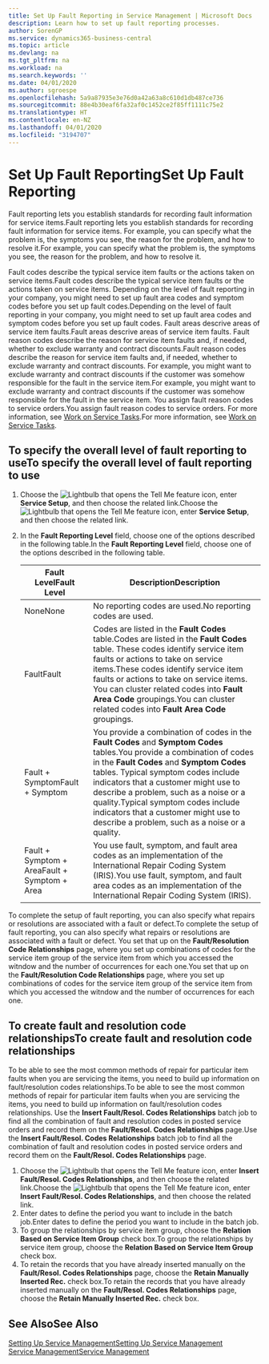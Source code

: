 ```yaml
---
title: Set Up Fault Reporting in Service Management | Microsoft Docs
description: Learn how to set up fault reporting processes.
author: SorenGP
ms.service: dynamics365-business-central
ms.topic: article
ms.devlang: na
ms.tgt_pltfrm: na
ms.workload: na
ms.search.keywords: ''
ms.date: 04/01/2020
ms.author: sgroespe
ms.openlocfilehash: 5a9a87935e3e76d0a42a63a8c610d1db487ce736
ms.sourcegitcommit: 88e4b30eaf6fa32af0c1452ce2f85ff1111c75e2
ms.translationtype: HT
ms.contentlocale: en-NZ
ms.lasthandoff: 04/01/2020
ms.locfileid: "3194707"
---
```

# <a name="set-up-fault-reporting"></a><span data-ttu-id="80119-103">Set Up Fault Reporting</span><span class="sxs-lookup"><span data-stu-id="80119-103">Set Up Fault Reporting</span></span>
<span data-ttu-id="80119-104">Fault reporting lets you establish standards for recording fault information for service items.</span><span class="sxs-lookup"><span data-stu-id="80119-104">Fault reporting lets you establish standards for recording fault information for service items.</span></span> <span data-ttu-id="80119-105">For example, you can specify what the problem is, the symptoms you see, the reason for the problem, and how to resolve it.</span><span class="sxs-lookup"><span data-stu-id="80119-105">For example, you can specify what the problem is, the symptoms you see, the reason for the problem, and how to resolve it.</span></span>  

<span data-ttu-id="80119-106">Fault codes describe the typical service item faults or the actions taken on service items.</span><span class="sxs-lookup"><span data-stu-id="80119-106">Fault codes describe the typical service item faults or the actions taken on service items.</span></span> <span data-ttu-id="80119-107">Depending on the level of fault reporting in your company, you might need to set up fault area codes and symptom codes before you set up fault codes.</span><span class="sxs-lookup"><span data-stu-id="80119-107">Depending on the level of fault reporting in your company, you might need to set up fault area codes and symptom codes before you set up fault codes.</span></span> <span data-ttu-id="80119-108">Fault areas descrive areas of service item faults.</span><span class="sxs-lookup"><span data-stu-id="80119-108">Fault areas descrive areas of service item faults.</span></span> <span data-ttu-id="80119-109">Fault reason codes describe the reason for service item faults and, if needed, whether to exclude warranty and contract discounts.</span><span class="sxs-lookup"><span data-stu-id="80119-109">Fault reason codes describe the reason for service item faults and, if needed, whether to exclude warranty and contract discounts.</span></span> <span data-ttu-id="80119-110">For example, you might want to exclude warranty and contract discounts if the customer was somehow responsible for the fault in the service item.</span><span class="sxs-lookup"><span data-stu-id="80119-110">For example, you might want to exclude warranty and contract discounts if the customer was somehow responsible for the fault in the service item.</span></span> <span data-ttu-id="80119-111">You assign fault reason codes to service orders.</span><span class="sxs-lookup"><span data-stu-id="80119-111">You assign fault reason codes to service orders.</span></span> <span data-ttu-id="80119-112">For more information, see [Work on Service Tasks](service-how-to-work-on-service-tasks.md).</span><span class="sxs-lookup"><span data-stu-id="80119-112">For more information, see [Work on Service Tasks](service-how-to-work-on-service-tasks.md).</span></span>  

## <a name="to-specify-the-overall-level-of-fault-reporting-to-use"></a><span data-ttu-id="80119-113">To specify the overall level of fault reporting to use</span><span class="sxs-lookup"><span data-stu-id="80119-113">To specify the overall level of fault reporting to use</span></span>
1. <span data-ttu-id="80119-114">Choose the ![Lightbulb that opens the Tell Me feature](media/ui-search/search_small.png "Tell me what you want to do") icon, enter **Service Setup**, and then choose the related link.</span><span class="sxs-lookup"><span data-stu-id="80119-114">Choose the ![Lightbulb that opens the Tell Me feature](media/ui-search/search_small.png "Tell me what you want to do") icon, enter **Service Setup**, and then choose the related link.</span></span>
2. <span data-ttu-id="80119-115">In the **Fault Reporting Level** field, choose one of the options described in the following table.</span><span class="sxs-lookup"><span data-stu-id="80119-115">In the **Fault Reporting Level** field, choose one of the options described in the following table.</span></span>  

    |<span data-ttu-id="80119-116">**Fault Level**</span><span class="sxs-lookup"><span data-stu-id="80119-116">**Fault Level**</span></span>|<span data-ttu-id="80119-117">**Description**</span><span class="sxs-lookup"><span data-stu-id="80119-117">**Description**</span></span>|  
    |------------|-------------|  
    |<span data-ttu-id="80119-118">None</span><span class="sxs-lookup"><span data-stu-id="80119-118">None</span></span> | <span data-ttu-id="80119-119">No reporting codes are used.</span><span class="sxs-lookup"><span data-stu-id="80119-119">No reporting codes are used.</span></span>|  
    |<span data-ttu-id="80119-120">Fault</span><span class="sxs-lookup"><span data-stu-id="80119-120">Fault</span></span> | <span data-ttu-id="80119-121">Codes are listed in the **Fault Codes** table.</span><span class="sxs-lookup"><span data-stu-id="80119-121">Codes are listed in the **Fault Codes** table.</span></span> <span data-ttu-id="80119-122">These codes identify service item faults or actions to take on service items.</span><span class="sxs-lookup"><span data-stu-id="80119-122">These codes identify service item faults or actions to take on service items.</span></span> <span data-ttu-id="80119-123">You can cluster related codes into **Fault Area Code** groupings.</span><span class="sxs-lookup"><span data-stu-id="80119-123">You can cluster related codes into **Fault Area Code** groupings.</span></span>|  
    |<span data-ttu-id="80119-124">Fault + Symptom</span><span class="sxs-lookup"><span data-stu-id="80119-124">Fault + Symptom</span></span> | <span data-ttu-id="80119-125">You provide a combination of codes in the **Fault Codes** and **Symptom Codes** tables.</span><span class="sxs-lookup"><span data-stu-id="80119-125">You provide a combination of codes in the **Fault Codes** and **Symptom Codes** tables.</span></span> <span data-ttu-id="80119-126">Typical symptom codes include indicators that a customer might use to describe a problem, such as a noise or a quality.</span><span class="sxs-lookup"><span data-stu-id="80119-126">Typical symptom codes include indicators that a customer might use to describe a problem, such as a noise or a quality.</span></span>|  
    |<span data-ttu-id="80119-127">Fault + Symptom + Area</span><span class="sxs-lookup"><span data-stu-id="80119-127">Fault + Symptom + Area</span></span> | <span data-ttu-id="80119-128">You use fault, symptom, and fault area codes as an implementation of the International Repair Coding System (IRIS).</span><span class="sxs-lookup"><span data-stu-id="80119-128">You use fault, symptom, and fault area codes as an implementation of the International Repair Coding System (IRIS).</span></span>|  

<span data-ttu-id="80119-129">To complete the setup of fault reporting, you can also specify what repairs or resolutions are associated with a fault or defect.</span><span class="sxs-lookup"><span data-stu-id="80119-129">To complete the setup of fault reporting, you can also specify what repairs or resolutions are associated with a fault or defect.</span></span> <span data-ttu-id="80119-130">You set that up on the **Fault/Resolution Code Relationships** page, where you set up combinations of codes for the service item group of the service item from which you accessed the witndow and the number of occurrences for each one.</span><span class="sxs-lookup"><span data-stu-id="80119-130">You set that up on the **Fault/Resolution Code Relationships** page, where you set up combinations of codes for the service item group of the service item from which you accessed the witndow and the number of occurrences for each one.</span></span>

## <a name="to-create-fault-and-resolution-code-relationships"></a><span data-ttu-id="80119-131">To create fault and resolution code relationships</span><span class="sxs-lookup"><span data-stu-id="80119-131">To create fault and resolution code relationships</span></span>
<!--this needs to go in a working with topic-->
<span data-ttu-id="80119-132"> To be able to see the most common methods of repair for particular item faults when you are servicing the items, you need to build up information on fault/resolution codes relationships.</span><span class="sxs-lookup"><span data-stu-id="80119-132">To be able to see the most common methods of repair for particular item faults when you are servicing the items, you need to build up information on fault/resolution codes relationships.</span></span> <span data-ttu-id="80119-133">Use the **Insert Fault/Resol. Codes Relationships** batch job to find all the combination of fault and resolution codes in posted service orders and record them on the **Fault/Resol. Codes Relationships** page.</span><span class="sxs-lookup"><span data-stu-id="80119-133">Use the **Insert Fault/Resol. Codes Relationships** batch job to find all the combination of fault and resolution codes in posted service orders and record them on the **Fault/Resol. Codes Relationships** page.</span></span>

1. <span data-ttu-id="80119-134">Choose the ![Lightbulb that opens the Tell Me feature](media/ui-search/search_small.png "Tell me what you want to do") icon, enter **Insert Fault/Resol. Codes Relationships**, and then choose the related link.</span><span class="sxs-lookup"><span data-stu-id="80119-134">Choose the ![Lightbulb that opens the Tell Me feature](media/ui-search/search_small.png "Tell me what you want to do") icon, enter **Insert Fault/Resol. Codes Relationships**, and then choose the related link.</span></span>  
2. <span data-ttu-id="80119-135">Enter dates to define the period you want to include in the batch job.</span><span class="sxs-lookup"><span data-stu-id="80119-135">Enter dates to define the period you want to include in the batch job.</span></span>  
3. <span data-ttu-id="80119-136">To group the relationships by service item group, choose the **Relation Based on Service Item Group** check box.</span><span class="sxs-lookup"><span data-stu-id="80119-136">To group the relationships by service item group, choose the **Relation Based on Service Item Group** check box.</span></span>  
4. <span data-ttu-id="80119-137">To retain the records that you have already inserted manually on the **Fault/Resol. Codes Relationships** page, choose the **Retain Manually Inserted Rec.** check box.</span><span class="sxs-lookup"><span data-stu-id="80119-137">To retain the records that you have already inserted manually on the **Fault/Resol. Codes Relationships** page, choose the **Retain Manually Inserted Rec.** check box.</span></span>  

## <a name="see-also"></a><span data-ttu-id="80119-138">See Also</span><span class="sxs-lookup"><span data-stu-id="80119-138">See Also</span></span>
[<span data-ttu-id="80119-139">Setting Up Service Management</span><span class="sxs-lookup"><span data-stu-id="80119-139">Setting Up Service Management</span></span>](service-setup-service.md)  
[<span data-ttu-id="80119-140">Service Management</span><span class="sxs-lookup"><span data-stu-id="80119-140">Service Management</span></span>](service-service.md)  
